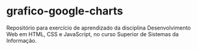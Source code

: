 # grafico-google-charts
Repositório para exercício de aprendizado da disciplina Desenvolvimento Web em HTML, CSS e JavaScript, no curso Superior de Sistemas da Informação.
